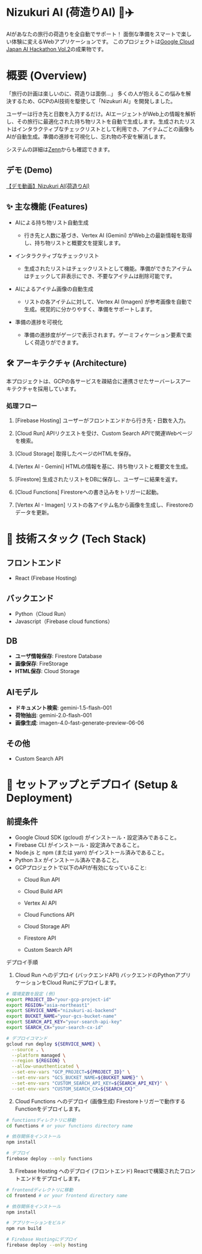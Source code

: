 # Nizukuri AI (荷造りAI) 👜✈️
AIがあなたの旅行の荷造りを全自動でサポート！ 面倒な準備をスマートで楽しい体験に変えるWebアプリケーションです。
このプロジェクトは[Google Cloud Japan AI Hackathon Vol.2](https://zenn.dev/hackathons/google-cloud-japan-ai-hackathon-vol2)の成果物です。

# 概要 (Overview)
「旅行の計画は楽しいのに、荷造りは面倒…」
多くの人が抱えるこの悩みを解決するため、GCPのAI技術を駆使して「Nizukuri AI」を開発しました。

ユーザーは行き先と日数を入力するだけ。AIエージェントがWeb上の情報を解析し、その旅行に最適化された持ち物リストを自動で生成します。生成されたリストはインタラクティブなチェックリストとして利用でき、アイテムごとの画像もAIが自動生成。準備の進捗を可視化し、忘れ物の不安を解消します。

システムの詳細は[Zenn](https://zenn.dev/osakanafuta/articles/8dbb2f4e020080)からも確認できます。
## デモ (Demo)
[【デモ動画】Nizukuri AI(荷造りAI)](https://youtu.be/4juTtKTTOvw)

## ✨ 主な機能 (Features)
- AIによる持ち物リスト自動生成
    - 行き先と人数に基づき、Vertex AI (Gemini) がWeb上の最新情報を取得し、持ち物リストと概要文を提案します。

- インタラクティブなチェックリスト
    - 生成されたリストはチェックリストとして機能。準備ができたアイテムはチェックして非表示にでき、不要なアイテムは削除可能です。

- AIによるアイテム画像の自動生成
    - リストの各アイテムに対して、Vertex AI (Imagen) が参考画像を自動で生成。視覚的に分かりやすく、準備をサポートします。

- 準備の進捗を可視化
    - 準備の進捗度がゲージで表示されます。ゲーミフィケーション要素で楽しく荷造りができます。

## 🛠️ アーキテクチャ (Architecture)
本プロジェクトは、GCPの各サービスを疎結合に連携させたサーバーレスアーキテクチャを採用しています。

### 処理フロー
1. [Firebase Hosting] ユーザーがフロントエンドから行き先・日数を入力。

2. [Cloud Run] APIリクエストを受け、Custom Search APIで関連Webページを検索。

3. [Cloud Storage] 取得したページのHTMLを保存。

4. [Vertex AI - Gemini] HTMLの情報を基に、持ち物リストと概要文を生成。

5. [Firestore] 生成されたリストをDBに保存し、ユーザーに結果を返す。

6. [Cloud Functions] Firestoreへの書き込みをトリガーに起動。

7. [Vertex AI - Imagen] リストの各アイテム名から画像を生成し、Firestoreのデータを更新。

# 🚀 技術スタック (Tech Stack)
## フロントエンド
- React (Firebase Hosting)
## バックエンド
- Python（Cloud Run）
- Javascript（Firebase cloud functions）
## DB
- **ユーザ情報保存**: Firestore Database
- **画像保存**: FireStorage
- **HTML保存**: Cloud Storage
## AIモデル
- **ドキュメント検索**: gemini-1.5-flash-001
- **荷物抽出**: gemini-2.0-flash-001
- **画像生成**: imagen-4.0-fast-generate-preview-06-06

## その他
- Custom Search API

# 🔧 セットアップとデプロイ (Setup & Deployment)
## 前提条件
- Google Cloud SDK (gcloud) がインストール・設定済みであること。
- Firebase CLI がインストール・設定済みであること。
- Node.js と npm (または yarn) がインストール済みであること。
- Python 3.x がインストール済みであること。
- GCPプロジェクトで以下のAPIが有効になっていること:
    - Cloud Run API

    - Cloud Build API

    - Vertex AI API

    - Cloud Functions API

    - Cloud Storage API

    - Firestore API

    - Custom Search API

デプロイ手順
1. Cloud Run へのデプロイ (バックエンドAPI)
バックエンドのPythonアプリケーションをCloud Runにデプロイします。

```bash
# 環境変数を設定 (例)
export PROJECT_ID="your-gcp-project-id"
export REGION="asia-northeast1"
export SERVICE_NAME="nizukuri-ai-backend"
export BUCKET_NAME="your-gcs-bucket-name"
export SEARCH_API_KEY="your-search-api-key"
export SEARCH_CX="your-search-cx-id"

# デプロイコマンド
gcloud run deploy ${SERVICE_NAME} \
  --source . \
  --platform managed \
  --region ${REGION} \
  --allow-unauthenticated \
  --set-env-vars "GCP_PROJECT=${PROJECT_ID}" \
  --set-env-vars "GCS_BUCKET_NAME=${BUCKET_NAME}" \
  --set-env-vars "CUSTOM_SEARCH_API_KEY=${SEARCH_API_KEY}" \
  --set-env-vars "CUSTOM_SEARCH_CX=${SEARCH_CX}"
```

2. Cloud Functions へのデプロイ (画像生成)
Firestoreトリガーで動作するFunctionをデプロイします。

```bash
# functionsディレクトリに移動
cd functions # or your functions directory name

# 依存関係をインストール
npm install

# デプロイ
firebase deploy --only functions
```

3. Firebase Hosting へのデプロイ (フロントエンド)
Reactで構築されたフロントエンドをデプロイします。
```bash
# frontendディレクトリに移動
cd frontend # or your frontend directory name

# 依存関係をインストール
npm install

# アプリケーションをビルド
npm run build

# Firebase Hostingにデプロイ
firebase deploy --only hosting
```